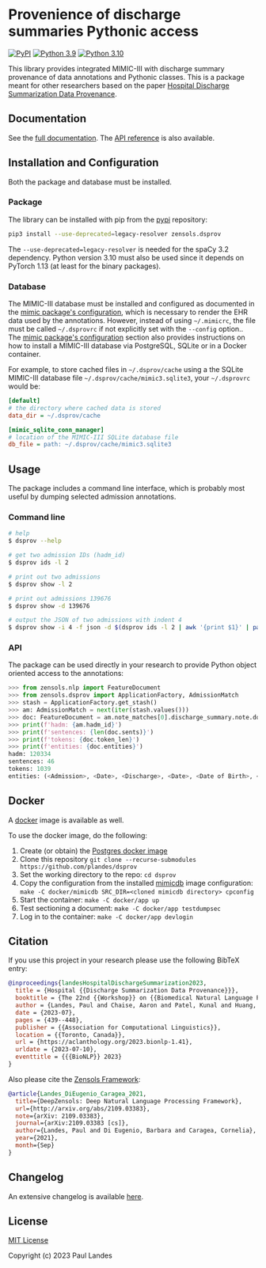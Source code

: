 # Provenience of discharge summaries Pythonic access

[![PyPI][pypi-badge]][pypi-link]
[![Python 3.9][python39-badge]][python39-link]
[![Python 3.10][python310-badge]][python310-link]

This library provides integrated MIMIC-III with discharge summary provenance of
data annotations and Pythonic classes.  This is a package meant for other
researchers based on the paper [Hospital Discharge Summarization Data
Provenance](https://aclanthology.org/2023.bionlp-1.41/).


## Documentation

See the [full documentation](https://plandes.github.io/dsprov/index.html).
The [API reference](https://plandes.github.io/dsprov/api.html) is also
available.


## Installation and Configuration

Both the package and database must be installed.


### Package

The library can be installed with pip from the [pypi] repository:
```bash
pip3 install --use-deprecated=legacy-resolver zensols.dsprov
```
The `--use-deprecated=legacy-resolver` is needed for the spaCy 3.2 dependency.
Python version 3.10 must also be used since it depends on PyTorch 1.13 (at
least for the binary packages).


### Database

The MIMIC-III database must be installed and configured as documented in the
[mimic package's configuration], which is necessary to render the EHR data used
by the annotations.  However, instead of using `~/.mimicrc`, the file must be
called `~/.dsprovrc` if not explicitly set with the `--config` option..  The
[mimic package's configuration] section also provides instructions on how to
install a MIMIC-III database via PostgreSQL, SQLite or in a Docker container.

For example, to store cached files in `~/.dsprov/cache` using a the SQLite
MIMIC-III database file `~/.dsprov/cache/mimic3.sqlite3`, your `~/.dsprovrc`
would be:
```ini
[default]
# the directory where cached data is stored
data_dir = ~/.dsprov/cache

[mimic_sqlite_conn_manager]
# location of the MIMIC-III SQLite database file
db_file = path: ~/.dsprov/cache/mimic3.sqlite3
```


## Usage

The package includes a command line interface, which is probably most useful by
dumping selected admission annotations.


### Command line

```bash
# help
$ dsprov --help

# get two admission IDs (hadm_id)
$ dsprov ids -l 2

# print out two admissions
$ dsprov show -l 2

# print out admissions 139676
$ dsprov show -d 139676

# output the JSON of two admissions with indent 4
$ dsprov show -i 4 -f json -d $(dsprov ids -l 2 | awk '{print $1}' | paste -s -d, -)
```

### API

The package can be used directly in your research to provide Python object
oriented access to the annotations:

```python
>>> from zensols.nlp import FeatureDocument
>>> from zensols.dsprov import ApplicationFactory, AdmissionMatch
>>> stash = ApplicationFactory.get_stash()
>>> am: AdmissionMatch = next(iter(stash.values()))
>>> doc: FeatureDocument = am.note_matches[0].discharge_summary.note.doc
>>> print(f'hadm: {am.hadm_id}')
>>> print(f'sentences: {len(doc.sents)}')
>>> print(f'tokens: {doc.token_len}')
>>> print(f'entities: {doc.entities}')
hadm: 120334
sentences: 46
tokens: 1039
entities: (<Admission>, <Date>, <Discharge>, <Date>, <Date of Birth>, <Sex>, ...)
```

## Docker

A [docker](docker/app/README.md) image is available as well.

To use the docker image, do the following:

1. Create (or obtain) the [Postgres docker image]
1. Clone this repository `git clone --recurse-submodules
   https://github.com/plandes/dsprov`
1. Set the working directory to the repo: `cd dsprov`
1. Copy the configuration from the installed [mimicdb](docker/mimicdb) image
   configuration: `make -C docker/mimicdb SRC_DIR=<cloned mimicdb directory>
   cpconfig`
1. Start the container: `make -C docker/app up`
1. Test sectioning a document: `make -C docker/app testdumpsec`
1. Log in to the container: `make -C docker/app devlogin`


## Citation

If you use this project in your research please use the following BibTeX entry:

```bibtex
@inproceedings{landesHospitalDischargeSummarization2023,
  title = {Hospital {{Discharge Summarization Data Provenance}}},
  booktitle = {The 22nd {{Workshop}} on {{Biomedical Natural Language Processing}} and {{BioNLP Shared Tasks}}},
  author = {Landes, Paul and Chaise, Aaron and Patel, Kunal and Huang, Sean and Di Eugenio, Barbara},
  date = {2023-07},
  pages = {439--448},
  publisher = {{Association for Computational Linguistics}},
  location = {{Toronto, Canada}},
  url = {https://aclanthology.org/2023.bionlp-1.41},
  urldate = {2023-07-10},
  eventtitle = {{{BioNLP}} 2023}
}
```

Also please cite the [Zensols Framework]:

```bibtex
@article{Landes_DiEugenio_Caragea_2021,
  title={DeepZensols: Deep Natural Language Processing Framework},
  url={http://arxiv.org/abs/2109.03383},
  note={arXiv: 2109.03383},
  journal={arXiv:2109.03383 [cs]},
  author={Landes, Paul and Di Eugenio, Barbara and Caragea, Cornelia},
  year={2021},
  month={Sep}
}
```


## Changelog

An extensive changelog is available [here](CHANGELOG.md).


## License

[MIT License](LICENSE.md)

Copyright (c) 2023 Paul Landes


<!-- links -->
[pypi]: https://pypi.org/project/zensols.dsprov/
[pypi-link]: https://pypi.python.org/pypi/zensols.dsprov
[pypi-badge]: https://img.shields.io/pypi/v/zensols.dsprov.svg
[python39-badge]: https://img.shields.io/badge/python-3.9-blue.svg
[python39-link]: https://www.python.org/downloads/release/python-390
[python310-badge]: https://img.shields.io/badge/python-3.10-blue.svg
[python310-link]: https://www.python.org/downloads/release/python-310

[Zensols Framework]: https://github.com/plandes/deepnlp
[Postgres docker image]: https://github.com/MIT-LCP/mimic-code/blob/main/mimic-iii/buildmimic/postgres/README.md
[mimic package's configuration]: https://github.com/plandes/mimic#configuration
